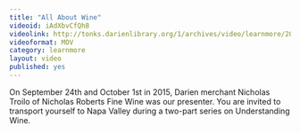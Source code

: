```yaml
---
title: "All About Wine"
videoid: iAdXbvCfQh8
videolink: http://tonks.darienlibrary.org/1/archives/video/learnmore/201510_all_about_wine.mov
videoformat: MOV
category: learnmore
layout: video
published: yes
---
```


On September 24th and October 1st in 2015, Darien merchant Nicholas Troilo of Nicholas Roberts Fine Wine was our presenter. You are invited to transport yourself to Napa Valley during a two-part series on Understanding Wine.